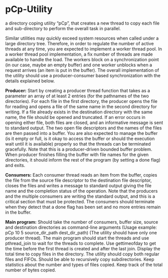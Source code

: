 # pCp-Utility
a directory coping utility “pCp”, that creates a new thread to copy each file and sub-directory to perform the overall task in parallel. 

 Similar utilities may quickly exceed system resources when called under a large directory tree. 
 Therefore, in order to regulate the number of active threads at any time, you are expected to implement a worker thread pool. In a worker thread pool implementation, a fix number of threads are made available to handle the load. The workers block on a synchronization point (in our case, maybe an empty buffer) and one worker unblocks when a request arrives (an item is put in the buffer). 
 The overall implementation of the utility should use a producer-consumer based synchronization with the details explained below.

**Producer:** Start by creating a producer thread function that takes as a parameter an array of at least 2 entries (for the pathnames of the two directories). For each file in the first directory, the producer opens the file for reading and opens a file of the same name in the second directory for writing. If a file already exists in the destination directory with the same name, the file should be opened and truncated. If an error occurs in opening either file, both files are closed, and an informative message is sent to standard output. 
 The two open file descriptors and the names of the files are then passed into a buffer. You are also expected to manage the buffer (is it empty or full, is it okay to access the buffer or should the execution wait until it is available) properly so that the threads can be terminated gracefully. Note that this is a producer-driven bounded buffer problem.
 When producer finishes filling the buffer with file names for the given directories, it should inform the rest of
the program (by setting a done flag) and exits.

**Consumers:** Each consumer thread reads an item from the buffer, copies the file from the source file descriptor to the destination file descriptor, closes the files and writes a message to standard output giving the file name and the completion status of the operation. Note that the producers and the multiple consumers are writing the standard output, and this is a critical section that must be protected. The consumers should terminate when they detect that a done flag has been set and no more entries remain in the buffer.

**Main program:** Should take the number of consumers, buffer size, source and destination directories as command-line arguments (Usage example: pCp 10 5 source_dir_path dest_dir_path) (The utility should have only one producer thread). The main program should start the threads and use pthread_join to wait for the threads to complete. Use gettimeofday to get the time before the first thread is created and after the last join. Display the total time to copy files in the directory. The utility should copy both regular files and FIFOs. Should be able to recursively copy subdirectories. Keep statistics about the number and types of files copied. Keep track of the total number of bytes copied.
